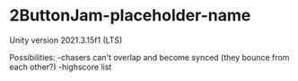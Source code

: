 # 2ButtonJam-placeholder-name

Unity version 2021.3.15f1 (LTS)

Possibilities:
-chasers can't overlap and become synced (they bounce from each other?)
-highscore list
